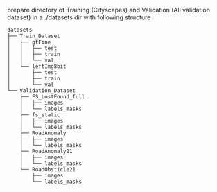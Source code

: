 prepare directory of Training (Cityscapes) and Validation (All validation dataset)
in a ./datasets dir with following structure

```plaintext
datasets
├── Train_Dataset
│   ├── gtFine
│   │   ├── test
│   │   ├── train
│   │   └── val
│   └── leftImg8bit
│       ├── test
│       ├── train
│       └── val
└── Validation_Dataset
    ├── FS_LostFound_full
    │   ├── images
    │   └── labels_masks
    ├── fs_static
    │   ├── images
    │   └── labels_masks
    ├── RoadAnomaly
    │   ├── images
    │   └── labels_masks
    ├── RoadAnomaly21
    │   ├── images
    │   └── labels_masks
    └── RoadObsticle21
        ├── images
        └── labels_masks
```


